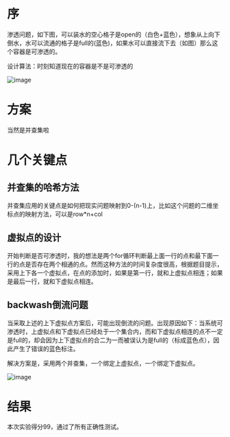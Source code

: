 # 序
渗透问题，如下图，可以装水的空心格子是open的（白色+蓝色），想象从上向下倒水，水可以流通的格子是full的(蓝色)，如果水可以直接流下去（如图）那么这个容器是可渗透的。

设计算法：时刻知道现在的容器是不是可渗透的

![image](http://coursera.cs.princeton.edu/algs4/assignments/percolation-204.png)

# 方案
当然是并查集啦

# 几个关键点

## 并查集的哈希方法

并查集应用的关键点是如何把现实问题映射到0-(n-1)上，比如这个问题的二维坐标点的映射方法，可以是row*n+col

## 虚拟点的设计
开始判断是否可渗透时，我的想法是两个for循环判断最上面一行的点和最下面一行的点是否存在两个相通的点。然而这种方法的时间复杂度很高，根据题目提示，采用上下各一个虚拟点，在点的添加时，如果是第一行，就和上虚拟点相连；如果是最后一行，就和下虚拟点相连。

## backwash倒流问题

当采取上述的上下虚拟点方案后，可能出现倒流的问题。出现原因如下：当系统可渗透时，上虚拟点和下虚拟点已经处于一个集合内，而和下虚拟点相连的点不一定是full的，却会因为上下虚拟点的合二为一而被误认为是full的（标成蓝色点），因此产生了错误的蓝色标注。

解决方案是，采用两个并查集，一个绑定上虚拟点，一个绑定下虚拟点。

![image](http://coursera.cs.princeton.edu/algs4/checklists/percolation-backwash.png)

# 结果

本次实验得分99，通过了所有正确性测试。